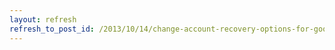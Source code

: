 ```yaml
---
layout: refresh
refresh_to_post_id: /2013/10/14/change-account-recovery-options-for-google-apps-account
---
```

